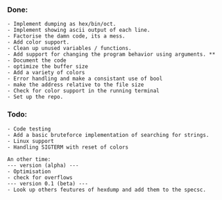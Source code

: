 ### Done:
    - Implement dumping as hex/bin/oct.
    - Implement showing ascii output of each line.
    - Factorise the damn code, its a mess.
    - Add color support.
    - Clean up unused variables / functions.
    - Add support for changing the program behavior using arguments. **
    - Document the code
    - optimize the buffer size
    - Add a variety of colors
    - Error handling and make a consistant use of bool
    - make the address relative to the file size
    - Check for color support in the running terminal
    - Set up the repo.

### Todo:
    - Code testing
    - Add a basic bruteforce implementation of searching for strings.
    - Linux support
    - Handling SIGTERM with reset of colors

    An other time:
    --- version (alpha) ---
    - Optimisation
    - check for overflows
    --- version 0.1 (beta) ---
    - Look up others feutures of hexdump and add them to the specsc.
